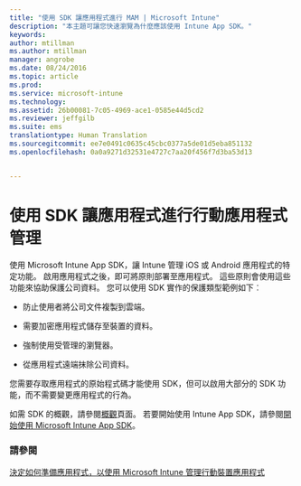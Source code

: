 ```yaml
---
title: "使用 SDK 讓應用程式進行 MAM | Microsoft Intune"
description: "本主題可讓您快速瀏覽為什麼應該使用 Intune App SDK。"
keywords: 
author: mtillman
ms.author: mtillman
manager: angrobe
ms.date: 08/24/2016
ms.topic: article
ms.prod: 
ms.service: microsoft-intune
ms.technology: 
ms.assetid: 26b00081-7c05-4969-ace1-0585e44d5cd2
ms.reviewer: jeffgilb
ms.suite: ems
translationtype: Human Translation
ms.sourcegitcommit: ee7e0491c0635c45cbc0377a5de01d5eba851132
ms.openlocfilehash: 0a0a9271d32531e4727c7aa20f456f7d3ba53d13


---
```


# <a name="use-the-sdk-to-enable-apps-for-mobile-application-management"></a>使用 SDK 讓應用程式進行行動應用程式管理
使用 Microsoft Intune App SDK，讓 Intune 管理 iOS 或 Android 應用程式的特定功能。 啟用應用程式之後，即可將原則部署至應用程式。 這些原則會使用這些功能來協助保護公司資料。 您可以使用 SDK 實作的保護類型範例如下︰

-   防止使用者將公司文件複製到雲端。

-   需要加密應用程式儲存至裝置的資料。

-   強制使用受管理的瀏覽器。

-   從應用程式遠端抹除公司資料。

您需要存取應用程式的原始程式碼才能使用 SDK，但可以啟用大部分的 SDK 功能，而不需要變更應用程式的行為。

如需 SDK 的概觀，請參閱[概觀](/intune/develop/intune-app-sdk)頁面。 若要開始使用 Intune App SDK，請參閱[開始使用 Microsoft Intune App SDK](/intune/develop/intune-app-sdk-get-started)。

### <a name="see-also"></a>請參閱
[決定如何準備應用程式，以使用 Microsoft Intune 管理行動裝置應用程式](decide-how-to-prepare-apps-for-mobile-application-management-with-microsoft-intune.md)



<!--HONumber=Dec16_HO2-->


